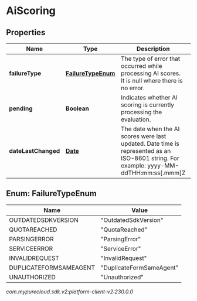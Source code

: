 # AiScoring


## Properties

| Name | Type | Description | Notes |
| ------------ | ------------- | ------------- | ------------- |
| **failureType** | [**FailureTypeEnum**](#Enum--FailureTypeEnum) | The type of error that occurred while processing AI scores. It is null where there is no error. |  [optional] |
| **pending** | **Boolean** | Indicates whether AI scoring is currently processing the evaluation. |  [optional] |
| **dateLastChanged** | [**Date**](Date) | The date when the AI scores were last updated. Date time is represented as an ISO-8601 string. For example: yyyy-MM-ddTHH:mm:ss[.mmm]Z |  [optional] |


## Enum: FailureTypeEnum

| Name | Value |
| ---- | ----- |
| OUTDATEDSDKVERSION | &quot;OutdatedSdkVersion&quot; | 
| QUOTAREACHED | &quot;QuotaReached&quot; | 
| PARSINGERROR | &quot;ParsingError&quot; | 
| SERVICEERROR | &quot;ServiceError&quot; | 
| INVALIDREQUEST | &quot;InvalidRequest&quot; | 
| DUPLICATEFORMSAMEAGENT | &quot;DuplicateFormSameAgent&quot; | 
| UNAUTHORIZED | &quot;Unauthorized&quot; | 




_com.mypurecloud.sdk.v2:platform-client-v2:230.0.0_
